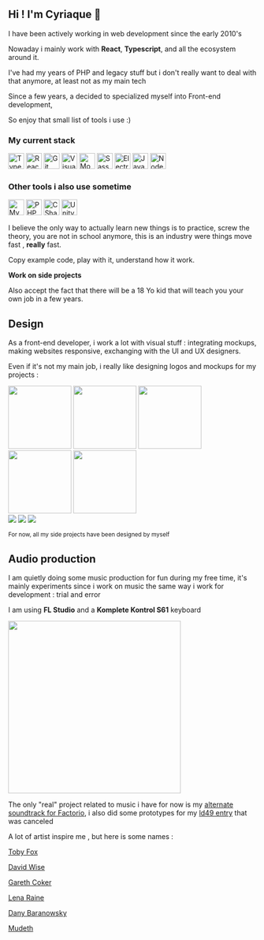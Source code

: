 ## Hi ! I'm Cyriaque 👋

I have been actively working in web development since the early 2010's

Nowaday i mainly work with **React**, **Typescript**, and all the ecosystem around it.

I've had my years of PHP and legacy stuff but i don't really want to deal with that anymore, at least not as my main tech

Since a few years, a decided to specialized myself into Front-end development,

So enjoy that small list of tools i use :)

### My current stack

<img src="/images/tools-icons/typescript.png" height="32px" title="Typescript">
<img src="/images/tools-icons/react.png" height="32px" title="React">
<img src="/images/tools-icons/git.png" height="32px" title="Git">
<img src="/images/tools-icons/vscode.png" height="32px" title="Visual Studio Code">
<img src="/images/tools-icons/mongodb.png" height="32px" title="Mongo DB">
<img src="/images/tools-icons/sass.png" height="32px" title="Sass">
<img src="/images/tools-icons/electron.png" height="32px" title="Electron">
<img src="/images/tools-icons/js.png" height="32px" title="Javascript">
<img src="/images/tools-icons/node.png" height="32px" title="Node JS">

### Other tools i also use sometime

<img src="/images/tools-icons/mysql.png" height="32px" title="MySQL">
<img src="/images/tools-icons/php.svg" height="32px" title="PHP">
<img src="/images/tools-icons/csharp.svg" height="32px" title="CSharp">
<img src="/images/tools-icons/unity.jpg" height="32px" title="Unity">

I believe the only way to actually learn new things is to practice, screw the theory, you are not in school anymore, this is an industry were things move fast , **really** fast.

Copy example code, play with it, understand how it work.

**Work on side projects**

Also accept the fact that there will be a 18 Yo kid that will teach you your own job in a few years.

## Design

As a front-end developer, i work a lot with visual stuff : integrating mockups, making websites responsive, exchanging with the UI and UX designers.

Even if it's not my main job, i really like designing logos and mockups for my projects :

<img src="/images/icons/axio.png" height="128px">
<img src="/images/icons/carnelian.png" height="128px">
<img src="/images/icons/ld49.png" height="128px">
<img src="/images/icons/cyriaque.png" height="128px">
<img src="/images/icons/steam-scanner.png" height="128px">

<br/>

<img src="/images/video-cutter/video-cutter-demo1.png">
<img src="/images/carnelian/carnelian-demo.gif">
<img src="/images/steam-scanner/steam-scanner-website.png">

<small>For now, all my side projects have been designed by myself</small>

## Audio production

I am quietly doing some music production for fun during my free time, it's mainly experiments since i work on music the same way i work for development : trial and error

I am using **FL Studio** and a **Komplete Kontrol S61** keyboard

<img src="/images/work/audio-keyboard.jpg" height="350px">

The only "real" project related to music i have for now is my [alternate soundtrack for Factorio](/work/remote-and-unexplored), i also did some prototypes for my [ld49 entry](/work/ld49) that was canceled

A lot of artist inspire me , but here is some names :

[Toby Fox](https://www.youtube.com/watch?v=Bl-YMD6yePc)

[David Wise](https://www.youtube.com/watch?v=hHKu9W_m0nc)

[Gareth Coker](https://youtu.be/9eR6JC_ng5E?t=66)

[Lena Raine](https://www.youtube.com/watch?v=VXIqXaX1blY)

[Dany Baranowsky](https://www.youtube.com/watch?v=ZXxYg3Q8tjk)

[Mudeth](https://www.youtube.com/watch?v=7RVt8Q_O8Sk&list=PLkpGvIpK1f3r6yTChZtlzn-kj5uWHS77v&index=10)
